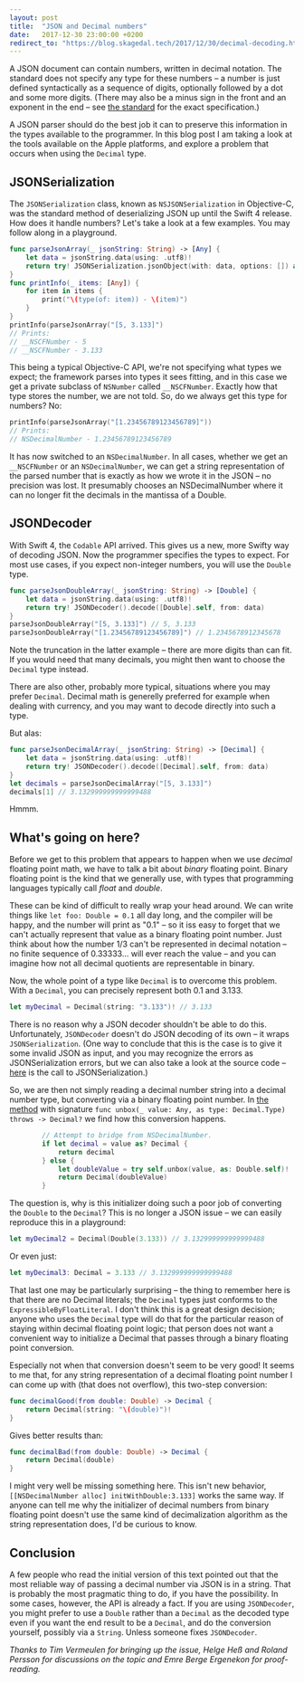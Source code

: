 ```yaml
---
layout: post
title:  "JSON and Decimal numbers"
date:   2017-12-30 23:00:00 +0200
redirect_to: "https://blog.skagedal.tech/2017/12/30/decimal-decoding.html"
---
```


A JSON document can contain numbers, written in decimal notation. The standard does not specify any type for these numbers – a number is just defined syntactically as a sequence of digits, optionally followed by a dot and some more digits.  (There may also be a minus sign in the front and an exponent in the end – see [the standard](http://json.org/) for the exact specification.)

A JSON parser should do the best job it can to preserve this information in the types available to the programmer.  In this blog post I am taking a look at the tools available on the Apple platforms, and explore a problem that occurs when using the `Decimal` type. 

## JSONSerialization

The `JSONSerialization` class, known as `NSJSONSerialization` in Objective-C, was the standard method of deserializing JSON up until the Swift 4 release.  How does it handle numbers?  Let's take a look at a few examples.  You may follow along in a playground. 


```swift
func parseJsonArray(_ jsonString: String) -> [Any] {
    let data = jsonString.data(using: .utf8)!
    return try! JSONSerialization.jsonObject(with: data, options: []) as! [Any]
}
func printInfo(_ items: [Any]) {
    for item in items {
        print("\(type(of: item)) - \(item)")
    }
}
printInfo(parseJsonArray("[5, 3.133]")
// Prints:
// __NSCFNumber - 5
// __NSCFNumber - 3.133
```

This being a typical Objective-C API, we're not specifying what types we expect; the framework parses into types it sees fitting, and in this case we get a private subclass of `NSNumber` called `__NSCFNumber`.  Exactly how that type stores the number, we are not told. So, do we always get this type for numbers? No:

```swift
printInfo(parseJsonArray("[1.23456789123456789]"))
// Prints:
// NSDecimalNumber - 1.23456789123456789
```

It has now switched to an `NSDecimalNumber`.  In all cases, whether we get an `__NSCFNumber` or an `NSDecimalNumber`, we can get a string representation of the parsed number that is exactly as how we wrote it in the JSON – no precision was lost. It presumably chooses an NSDecimalNumber where it can no longer fit the decimals in the mantissa of a Double.  

## JSONDecoder

With Swift 4, the `Codable` API arrived.  This gives us a new, more Swifty way of decoding JSON.  Now the programmer specifies the types to expect.  For most use cases, if you expect non-integer numbers, you will use the `Double` type.

```swift
func parseJsonDoubleArray(_ jsonString: String) -> [Double] {
    let data = jsonString.data(using: .utf8)!
    return try! JSONDecoder().decode([Double].self, from: data)
}
parseJsonDoubleArray("[5, 3.133]") // 5, 3.133
parseJsonDoubleArray("[1.23456789123456789]") // 1.2345678912345678
```

Note the truncation in the latter example – there are more digits than can fit.  If you would need that many decimals, you might then want to choose the `Decimal` type instead. 

There are also other, probably more typical, situations where you may prefer `Decimal`. Decimal math is generelly preferred for example when dealing with currency, and you may want to decode directly into such a type. 

But alas:

```swift
func parseJsonDecimalArray(_ jsonString: String) -> [Decimal] {
    let data = jsonString.data(using: .utf8)!
    return try! JSONDecoder().decode([Decimal].self, from: data)
}
let decimals = parseJsonDecimalArray("[5, 3.133]")
decimals[1] // 3.132999999999999488
```

Hmmm.

## What's going on here? 

Before we get to this problem that appears to happen when we use _decimal_ floating point math, we have to talk a bit about _binary_ floating point. Binary floating point is the kind that we generally use, with types that programming languages typically call _float_ and _double_. 

These can be kind of difficult to really wrap your head around.  We can write things like `let foo: Double = 0.1` all day long, and the compiler will be happy, and the number will print as "0.1" – so it iss easy to forget that we can't actually represent that value as a binary floating point number. Just think about how the number 1/3 can't be represented in decimal notation – no finite sequence of 0.33333... will ever reach the value – and you can imagine how not all decimal quotients are representable in binary.  

Now, the whole point of a type like `Decimal` is to overcome this problem. With a `Decimal`, you can precisely represent both 0.1 and 3.133.

```swift
let myDecimal = Decimal(string: "3.133")! // 3.133
```

There is no reason why a JSON decoder shouldn't be able to do this.  Unfortunately, `JSONDecoder` doesn't do JSON decoding of its own – it wraps `JSONSerialization`. (One way to conclude that this is the case is to give it some invalid JSON as input, and you may recognize the errors as JSONSerialization errors, but we can also take a look at the source code – [here](https://github.com/apple/swift/blob/128092a7d60b57b8e6d69c8bda48f413b3d418b1/stdlib/public/SDK/Foundation/JSONEncoder.swift#L1060) is the call to JSONSerialization.)

So, we are then not simply reading a decimal number string into a decimal number type, but converting via a binary floating point number.  In [the method](https://github.com/apple/swift/blob/d726bd85a24812065cf6164514144f9bbbf9fc5d/stdlib/public/SDK/Foundation/JSONEncoder.swift#L2309-L2319) with signature `func unbox(_ value: Any, as type: Decimal.Type) throws -> Decimal?` we find how this conversion happens. 

```swift
        // Attempt to bridge from NSDecimalNumber.
        if let decimal = value as? Decimal {
            return decimal
        } else {
            let doubleValue = try self.unbox(value, as: Double.self)!
            return Decimal(doubleValue)
        }
```

The question is, why is this initializer doing such a poor job of converting the `Double` to the `Decimal`?  This is no longer a JSON issue – we can easily reproduce this in a playground:

```swift
let myDecimal2 = Decimal(Double(3.133)) // 3.132999999999999488
```
Or even just:

```swift
let myDecimal3: Decimal = 3.133 // 3.132999999999999488
```
That last one may be particularly surprising – the thing to remember here is that there are no Decimal literals; the `Decimal` types just conforms to the `ExpressibleByFloatLiteral`.  I don't think this is a great design decision; anyone who uses the `Decimal` type will do that for the particular reason of staying within decimal floating point logic; that person does not want a convenient way to initialize a Decimal that passes through a binary floating point conversion. 

Especially not when that conversion doesn't seem to be very good! It seems to me that, for any string representation of a decimal floating point number I can come up with (that does not overflow), this two-step conversion:

```swift
func decimalGood(from double: Double) -> Decimal {
    return Decimal(string: "\(double)")!
}
```

Gives better results than:

```swift
func decimalBad(from double: Double) -> Decimal {
    return Decimal(double)
}
```

I might very well be missing something here. This isn't new behavior, `[[NSDecimalNumber alloc] initWithDouble:3.133]` works the same way. If anyone can tell me why the initializer of decimal numbers from binary floating point doesn't use the same kind of decimalization algorithm as the string representation does, I'd be curious to know. 

## Conclusion

A few people who read the initial version of this text pointed out that the most reliable way of passing a decimal number via JSON is in a string.  That is probably the most pragmatic thing to do, if you have the possibility.  In some cases, however, the API is already a fact.  If you are using `JSONDecoder`, you might prefer to use a `Double` rather than a `Decimal` as the decoded type even if you want the end result to be a `Decimal`, and do the conversion yourself, possibly via a `String`.  Unless someone fixes `JSONDecoder`. 

_Thanks to Tim Vermeulen for bringing up the issue, Helge Heß and Roland Persson for discussions on the topic and Emre Berge Ergenekon for proof-reading._

